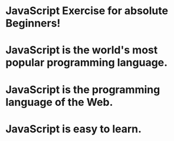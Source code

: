 # JavaScript Exercise for absolute Beginners!
# JavaScript is the world's most popular programming language.
# JavaScript is the programming language of the Web.
# JavaScript is easy to learn.
